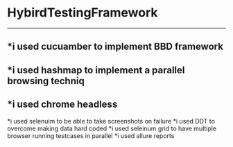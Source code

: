 # HybirdTestingFramework
--------------------------------------------------------------------
*i used cucuamber to implement BBD framework 
------
*i used hashmap to implement a parallel browsing techniq
-----
*i used chrome headless 
-------
*i used selenuim to be able to take screenshots on failure
*i used DDT to overcome making data hard coded
*i used seleinum grid to have multiple browser running testcases in parallel
*i used allure reports

